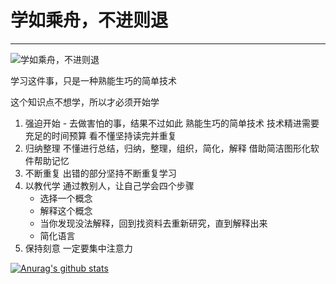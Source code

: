 # 学如乘舟，不进则退
---

![学如乘舟，不进则退](//cdn.jsdelivr.net/gh/13160692449/pics-storage/scenery.jpg)


学习这件事，只是一种熟能生巧的简单技术

这个知识点不想学，所以才必须开始学

1. 强迫开始 - 去做害怕的事，结果不过如此
熟能生巧的简单技术
技术精进需要充足的时间预算
看不懂坚持读完并重复
2. 归纳整理
不懂进行总结，归纳，整理，组织，简化，解释
借助简洁图形化软件帮助记忆
3. 不断重复
出错的部分坚持不断重复学习
4. 以教代学
通过教别人，让自己学会四个步骤
   * 选择一个概念
   * 解释这个概念
   * 当你发现没法解释，回到找资料去重新研究，直到解释出来
   * 简化语言
5.  保持刻意
一定要集中注意力

[![Anurag's github stats](https://github-readme-stats.vercel.app/api?username=13160692449&show_icons=true&count_private=true&theme=tokyonight&locale=cn&include_all_commits=false)]()
